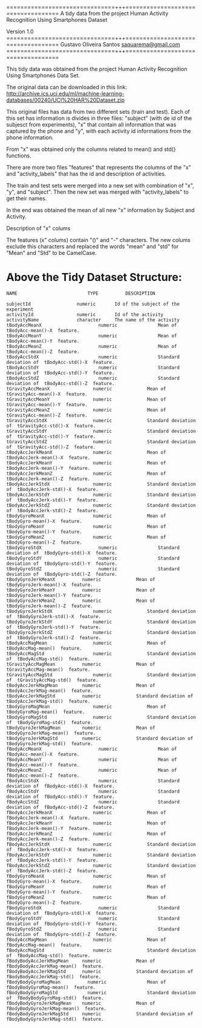 ===============================+++===================================
A tidy data from the project 
Human Activity Recognition Using Smartphones Dataset

Version 1.0
===============================+++===================================
Gustavo Oliveira Santos
saquarema@gmail.com
===============================+++===================================


This tidy data was obtained from the project Human Activity Recognition Using Smartphones Data Set.

The original data can be downloaded in this link:
http://archive.ics.uci.edu/ml/machine-learning-databases/00240/UCI%20HAR%20Dataset.zip

This original files has data from two different sets (train and test). Each of this set has information is divides in three files: "subject" (with de id of the subjesct from experiments), "x" that contain all information that was captured by the phone and "y", with each activity id informations from the phone information.

From "x" was obtained only the columns related to mean() and std() functions.

There are more two files "features" that represents the columns of the "x" and "activity_labels" that has the id and description of activities.

The train and test sets were merged into a new set with combination of "x", "y", and "subject". Then the new set was merged with "activity_labels" to get their names.

In the end was obtained the mean of all new "x" information by Subject and Activity.

Description of "x" colums

The features (x" colums) contain "()" and "-" characters. The new colums exclude this characters and replaced the words "mean" and "std" for "Mean" and "Std" to be CamelCase.


Above the Tidy Dataset Structure:
======================================

	NAME              			  TYPE          DESCRIPTION
	
	subjectId                 numeric       Id of the subject of the experiment
	activityId                numeric       Id of the activity
	activityName              character     The name of the activity
	tBodyAccMeanX				      numeric				Mean of  tBodyAcc-mean()-X  feature.
	tBodyAccMeanY				      numeric				Mean of  tBodyAcc-mean()-Y  feature.
	tBodyAccMeanZ				      numeric				Mean of  tBodyAcc-mean()-Z  feature.
	tBodyAccStdX				      numeric				Standard deviation of  tBodyAcc-std()-X  feature.
	tBodyAccStdY				      numeric				Standard deviation of  tBodyAcc-std()-Y  feature.
	tBodyAccStdZ				      numeric				Standard deviation of  tBodyAcc-std()-Z  feature.
	tGravityAccMeanX			    numeric				Mean of  tGravityAcc-mean()-X  feature.
	tGravityAccMeanY			    numeric				Mean of  tGravityAcc-mean()-Y  feature.
	tGravityAccMeanZ			    numeric				Mean of  tGravityAcc-mean()-Z  feature.
	tGravityAccStdX				    numeric				Standard deviation of  tGravityAcc-std()-X  feature.
	tGravityAccStdY				    numeric				Standard deviation of  tGravityAcc-std()-Y  feature.
	tGravityAccStdZ				    numeric				Standard deviation of  tGravityAcc-std()-Z  feature.
	tBodyAccJerkMeanX			    numeric				Mean of  tBodyAccJerk-mean()-X  feature.
	tBodyAccJerkMeanY			    numeric				Mean of  tBodyAccJerk-mean()-Y  feature.
	tBodyAccJerkMeanZ			    numeric				Mean of  tBodyAccJerk-mean()-Z  feature.
	tBodyAccJerkStdX			    numeric				Standard deviation of  tBodyAccJerk-std()-X  feature.
	tBodyAccJerkStdY			    numeric				Standard deviation of  tBodyAccJerk-std()-Y  feature.
	tBodyAccJerkStdZ			    numeric				Standard deviation of  tBodyAccJerk-std()-Z  feature.
	tBodyGyroMeanX				    numeric				Mean of  tBodyGyro-mean()-X  feature.
	tBodyGyroMeanY				    numeric				Mean of  tBodyGyro-mean()-Y  feature.
	tBodyGyroMeanZ				    numeric				Mean of  tBodyGyro-mean()-Z  feature.
	tBodyGyroStdX				      numeric				Standard deviation of  tBodyGyro-std()-X  feature.
	tBodyGyroStdY				      numeric				Standard deviation of  tBodyGyro-std()-Y  feature.
	tBodyGyroStdZ				      numeric				Standard deviation of  tBodyGyro-std()-Z  feature.
	tBodyGyroJerkMeanX		    numeric				Mean of  tBodyGyroJerk-mean()-X  feature.
	tBodyGyroJerkMeanY		    numeric				Mean of  tBodyGyroJerk-mean()-Y  feature.
	tBodyGyroJerkMeanZ		    numeric				Mean of  tBodyGyroJerk-mean()-Z  feature.
	tBodyGyroJerkStdX			    numeric				Standard deviation of  tBodyGyroJerk-std()-X  feature.
	tBodyGyroJerkStdY			    numeric				Standard deviation of  tBodyGyroJerk-std()-Y  feature.
	tBodyGyroJerkStdZ			    numeric				Standard deviation of  tBodyGyroJerk-std()-Z  feature.
	tBodyAccMagMean				    numeric				Mean of  tBodyAccMag-mean()  feature.
	tBodyAccMagStd				    numeric				Standard deviation of  tBodyAccMag-std()  feature.
	tGravityAccMagMean		    numeric				Mean of  tGravityAccMag-mean()  feature.
	tGravityAccMagStd			    numeric				Standard deviation of  tGravityAccMag-std()  feature.
	tBodyAccJerkMagMean		    numeric				Mean of  tBodyAccJerkMag-mean()  feature.
	tBodyAccJerkMagStd		    numeric				Standard deviation of  tBodyAccJerkMag-std()  feature.
	tBodyGyroMagMean			    numeric				Mean of  tBodyGyroMag-mean()  feature.
	tBodyGyroMagStd				    numeric				Standard deviation of  tBodyGyroMag-std()  feature.
	tBodyGyroJerkMagMean	    numeric				Mean of  tBodyGyroJerkMag-mean()  feature.
	tBodyGyroJerkMagStd		    numeric				Standard deviation of  tBodyGyroJerkMag-std()  feature.
	fBodyAccMeanX				      numeric				Mean of  fBodyAcc-mean()-X  feature.
	fBodyAccMeanY				      numeric				Mean of  fBodyAcc-mean()-Y  feature.
	fBodyAccMeanZ				      numeric				Mean of  fBodyAcc-mean()-Z  feature.
	fBodyAccStdX				      numeric				Standard deviation of  fBodyAcc-std()-X  feature.
	fBodyAccStdY				      numeric				Standard deviation of  fBodyAcc-std()-Y  feature.
	fBodyAccStdZ				      numeric				Standard deviation of  fBodyAcc-std()-Z  feature.
	fBodyAccJerkMeanX			    numeric				Mean of  fBodyAccJerk-mean()-X  feature.
	fBodyAccJerkMeanY			    numeric				Mean of  fBodyAccJerk-mean()-Y  feature.
	fBodyAccJerkMeanZ			    numeric				Mean of  fBodyAccJerk-mean()-Z  feature.
	fBodyAccJerkStdX			    numeric				Standard deviation of  fBodyAccJerk-std()-X  feature.
	fBodyAccJerkStdY			    numeric				Standard deviation of  fBodyAccJerk-std()-Y  feature.
	fBodyAccJerkStdZ			    numeric				Standard deviation of  fBodyAccJerk-std()-Z  feature.
	fBodyGyroMeanX				    numeric				Mean of  fBodyGyro-mean()-X  feature.
	fBodyGyroMeanY				    numeric				Mean of  fBodyGyro-mean()-Y  feature.
	fBodyGyroMeanZ				    numeric				Mean of  fBodyGyro-mean()-Z  feature.
	fBodyGyroStdX				      numeric				Standard deviation of  fBodyGyro-std()-X  feature.
	fBodyGyroStdY				      numeric				Standard deviation of  fBodyGyro-std()-Y  feature.
	fBodyGyroStdZ				      numeric				Standard deviation of  fBodyGyro-std()-Z  feature.
	fBodyAccMagMean				    numeric				Mean of  fBodyAccMag-mean()  feature.
	fBodyAccMagStd				    numeric				Standard deviation of  fBodyAccMag-std()  feature.
	fBodyBodyAccJerkMagMean		numeric				Mean of  fBodyBodyAccJerkMag-mean()  feature.
	fBodyBodyAccJerkMagStd		numeric				Standard deviation of  fBodyBodyAccJerkMag-std()  feature.
	fBodyBodyGyroMagMean		  numeric				Mean of  fBodyBodyGyroMag-mean()  feature.
	fBodyBodyGyroMagStd			  numeric				Standard deviation of  fBodyBodyGyroMag-std()  feature.
	fBodyBodyGyroJerkMagMean	numeric				Mean of  fBodyBodyGyroJerkMag-mean()  feature.
	fBodyBodyGyroJerkMagStd		numeric				Standard deviation of  fBodyBodyGyroJerkMag-std()  feature.


